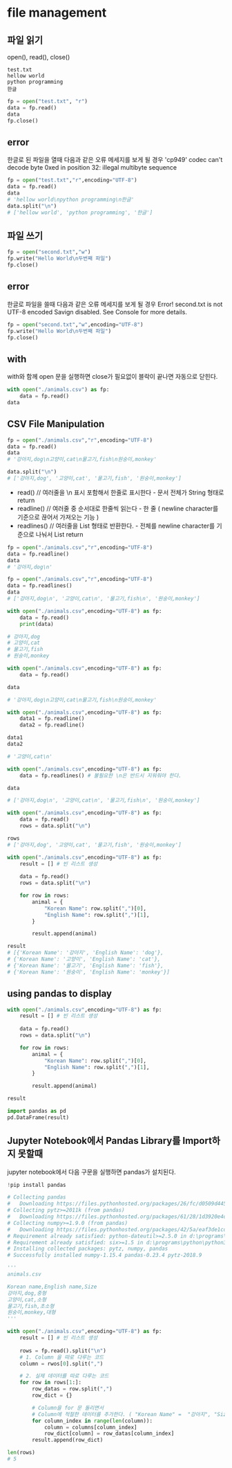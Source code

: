 # file management

## 파일 읽기
open(), read(), close()
```
test.txt
hellow world
python programming
한글
```

```python
fp = open("test.txt", "r")
data = fp.read()
data
fp.close()
```

## error
한글로 된 파일을 열때 다음과 같은 오류 메세지를 보게 될 경우
'cp949' codec can't decode byte 0xed in position 32: illegal multibyte sequence

```python
fp = open("test.txt","r",encoding="UTF-8")
data = fp.read()
data
# 'hellow world\npython programming\n한글'
data.split("\n")
# ['hellow world', 'python programming', '한글']
```


## 파일 쓰기
```python
fp = open("second.txt","w")
fp.write("Hello World\n두번째 파일")
fp.close()
```

## error
한글로 파일을 쓸때 다음과 같은 오류 메세지를 보게 될 경우
Error! second.txt is not UTF-8 encoded
Savign disabled.
See Console for more details.

```python
fp = open("second.txt","w",encoding="UTF-8")
fp.write("Hello World\n두번째 파일")
fp.close()
```

## with
with와 함께 open 문을 실행하면 close가 필요없이 블락이 끝나면 자동으로 닫힌다.
```python 
with open("./animals.csv") as fp:
    data = fp.read()
data
```

## CSV File Manipulation
```python
fp = open("./animals.csv","r",encoding="UTF-8")
data = fp.read()
data
# '강아지,dog\n고양이,cat\n물고기,fish\n원숭이,monkey'

data.split("\n")
# ['강아지,dog', '고양이,cat', '물고기,fish', '원숭이,monkey']
```

* read() // 여러줄을 \n 표시 포함해서 한줄로 표시한다 - 문서 전체가 String 형태로 return
* readline() // 여러줄 중 순서대로 한줄씩 읽는다 - 한 줄 ( newline character를 기준으로 끊어서 가져오는 기능 )
* readlines() // 여러줄을 List 형태로 반환한다. - 전체를 newline character를 기준으로 나눠서 List return
```python
fp = open("./animals.csv","r",encoding="UTF-8")
data = fp.readline()
data
# '강아지,dog\n'
```

```python
fp = open("./animals.csv","r",encoding="UTF-8")
data = fp.readlines()
data
# ['강아지,dog\n', '고양이,cat\n', '물고기,fish\n', '원숭이,monkey']
```
```python
with open("./animals.csv",encoding="UTF-8") as fp:
    data = fp.read()
    print(data)

# 강아지,dog
# 고양이,cat
# 물고기,fish
# 원숭이,monkey

with open("./animals.csv",encoding="UTF-8") as fp:
    data = fp.read()

data

# '강아지,dog\n고양이,cat\n물고기,fish\n원숭이,monkey'

with open("./animals.csv",encoding="UTF-8") as fp:
    data1 = fp.readline()
    data2 = fp.readline()

data1
data2

# '고양이,cat\n'

with open("./animals.csv",encoding="UTF-8") as fp:
    data = fp.readlines() # 불필요한 \n은 반드시 지워줘야 한다.

data

# ['강아지,dog\n', '고양이,cat\n', '물고기,fish\n', '원숭이,monkey']
```


```python
with open("./animals.csv",encoding="UTF-8") as fp:
    data = fp.read()
    rows = data.split("\n")

rows
# ['강아지,dog', '고양이,cat', '물고기,fish', '원숭이,monkey']
```

```python
with open("./animals.csv",encoding="UTF-8") as fp:
    result = [] # 빈 리스트 생성
    
    data = fp.read() 
    rows = data.split("\n")

    for row in rows:
        animal = {
            "Korean Name": row.split(",")[0],
            "English Name": row.split(",")[1],
        }

        result.append(animal)

result
# [{'Korean Name': '강아지', 'English Name': 'dog'},
# {'Korean Name': '고양이', 'English Name': 'cat'},
# {'Korean Name': '물고기', 'English Name': 'fish'},
# {'Korean Name': '원숭이', 'English Name': 'monkey'}]
```

## using pandas to display

```python
with open("./animals.csv",encoding="UTF-8") as fp:
    result = [] # 빈 리스트 생성
    
    data = fp.read() 
    rows = data.split("\n")

    for row in rows:
        animal = {
            "Korean Name": row.split(",")[0],
            "English Name": row.split(",")[1],
        }

        result.append(animal)

result

import pandas as pd
pd.DataFrame(result)


```

## Jupyter Notebook에서 Pandas Library를 Import하지 못할때
jupyter notebook에서 다음 구문을 실행하면 pandas가 설치된다.
```python
!pip install pandas

# Collecting pandas
#   Downloading https://files.pythonhosted.org/packages/26/fc/d0509d445d2724fbc5f9c9a6fc9ce7da794873469739b6c94afc166ac2a2/pandas-0.23.4-cp37-cp37m-win32.whl (6.8MB)
# Collecting pytz>=2011k (from pandas)
#   Downloading https://files.pythonhosted.org/packages/61/28/1d3920e4d1d50b19bc5d24398a7cd85cc7b9a75a490570d5a30c57622d34/pytz-2018.9-py2.py3-none-any.whl (510kB)
# Collecting numpy>=1.9.0 (from pandas)
#   Downloading https://files.pythonhosted.org/packages/42/5a/eaf3de1cd47a5a6baca41215fba0528ee277259604a50229190abf0a6dd2/numpy-1.15.4-cp37-none-win32.whl (9.9MB)
# Requirement already satisfied: python-dateutil>=2.5.0 in d:\programs\python\python37-32\lib\site-packages (from pandas) (2.7.5)
# Requirement already satisfied: six>=1.5 in d:\programs\python\python37-32\lib\site-packages (from python-dateutil>=2.5.0->pandas) (1.12.0)
# Installing collected packages: pytz, numpy, pandas
# Successfully installed numpy-1.15.4 pandas-0.23.4 pytz-2018.9

```


```python
'''
animals.csv

Korean name,English name,Size
강아지,dog,중형
고양이,cat,소형
물고기,fish,초소형
원숭이,monkey,대형
'''

with open("./animals.csv",encoding="UTF-8") as fp:
    result = [] # 빈 리스트 생성
    
    rows = fp.read().split("\n")
    # 1. Column 을 따로 다루는 코드
    column = rwos[0].split(",")

    # 2. 실제 데이터를 따로 다루는 코드
    for row in rows[1:]:
        row_datas = row.split(",")
        row_dict = {}

        # Column을 for 문 돌리면서 
        # Column에 적절한 데이터를 추가한다. ( "Korean Name" =  "강아지", "Size => "중형" )
        for column_index in range(len(column)):
            column = columns[column_index]
            row_dict[column] = row_datas[column_index]
        result.append(row_dict)

len(rows)
# 5

```